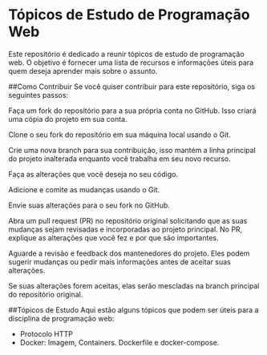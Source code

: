 # Tópicos de Estudo de Programação Web
Este repositório é dedicado a reunir tópicos de estudo de programação web. O objetivo é fornecer uma lista de recursos e informações úteis para quem deseja aprender mais sobre o assunto.

##Como Contribuir
Se você quiser contribuir para este repositório, siga os seguintes passos:

Faça um fork do repositório para a sua própria conta no GitHub. Isso criará uma cópia do projeto em sua conta.

Clone o seu fork do repositório em sua máquina local usando o Git.

Crie uma nova branch para sua contribuição, isso mantém a linha principal do projeto inalterada enquanto você trabalha em seu novo recurso.

Faça as alterações que você deseja no seu código.

Adicione e comite as mudanças usando o Git.

Envie suas alterações para o seu fork no GitHub.

Abra um pull request (PR) no repositório original solicitando que as suas mudanças sejam revisadas e incorporadas ao projeto principal. No PR, explique as alterações que você fez e por que são importantes.

Aguarde a revisão e feedback dos mantenedores do projeto. Eles podem sugerir mudanças ou pedir mais informações antes de aceitar suas alterações.

Se suas alterações forem aceitas, elas serão mescladas na branch principal do repositório original.

##Tópicos de Estudo
Aqui estão alguns tópicos que podem ser úteis para a disciplina de programação web:
- Protocolo HTTP
- Docker:
  Imagem, Containers. Dockerfile e docker-compose.

